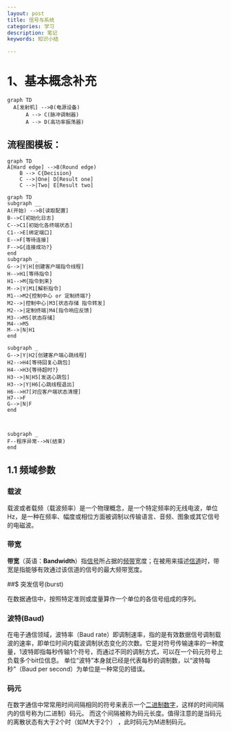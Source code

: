 ```yaml
---
layout: post
title: 信号与系统
categories: 学习
description: 笔记
keywords: 知识小结

---
```


<head>
    <script src="https://cdn.mathjax.org/mathjax/latest/MathJax.js?config=TeX-AMS-MML_HTMLorMML" type="text/javascript"></script>
    <script type="text/x-mathjax-config">
        MathJax.Hub.Config({
            tex2jax: {
            skipTags: ['script', 'noscript', 'style', 'textarea', 'pre'],
            inlineMath: [['$','$']]
            }
        });
    </script>
</head>




# 1、基本概念补充

```mermaid
graph TD
  A[发射机] -->B(电源设备)
      A --> C(脉冲调制器)
      A --> D(高功率振荡器)
```

## 流程图模板：

  ```mermaid
  graph TD
  A[Hard edge] -->B(Round edge)
      B --> C{Decision}
      C -->|One| D[Result one]
      C -->|Two| E[Result two]
  ```

  ```mermaid
graph TD
subgraph __
A(开始) -->B[读取配置]
B-->C[初始化日志]
C-->C1[初始化各终端状态]
C1-->E[绑定端口]
E-->F[等待连接]
F-->G{连接成功?}
end 
subgraph _
G-->|Y|H[创建客户端指令线程]
H-->H1[等待指令]
H1-->M{指令到来}
M-->|Y|M1[解析指令]
M1-->M2{控制中心 or 定制终端?}
M2-->|控制中心|M3[状态存储 指令转发]
M2-->|定制终端|M4[指令响应反馈]
M3-->M5[状态存储]
M4-->M5
M-->|N|H1
end

subgraph _
G-->|Y|H2[创建客户端心跳线程]
H2-->H4[等待回复心跳包]
H4-->H3{等待超时?}
H3-->|N|H5[发送心跳包]
H3-->|Y|H6[心跳线程退出]
H6-->H7[对应客户端状态清理]
H7-->F
G-->|N|F
end



subgraph _
F--程序异常-->N(结束)
end
  ```


## 1.1 频域参数

### 载波

载波或者载频（载波频率）是一个物理概念，是一个特定频率的无线电波，单位Hz，是一种在频率、幅度或相位方面被调制以传输语言、音频、图象或其它信号的电磁波。

### 带宽

**带宽**（英语：**Bandwidth**）指[信号](https://zh.wikipedia.org/wiki/信号)所占据的[频带](https://zh.wikipedia.org/wiki/频带)宽度；在被用来描述[信道](https://zh.wikipedia.org/wiki/信道)时，带宽是指能够有效通过该信道的信号的最大频带宽度。

##$ 突发信号(burst)

在数据通信中，按照特定准则或度量算作一个单位的各信号组成的序列。

### 波特(Baud)

在电子通信领域，波特率（Baud rate）即调制速率，指的是有效数据信号调制载波的速率，即单位时间内载波调制状态变化的次数。它是对符号传输速率的一种度量，1波特即指每秒传输1个符号，而通过不同的调制方式，可以在一个码元符号上负载多个bit位信息。 单位“波特”本身就已经是代表每秒的调制数，以“波特每秒”（Baud per second）为单位是一种常见的错误。

### 码元

在数字通信中常常用时间间隔相同的符号来表示一个[二进制数字](https://baike.baidu.com/item/二进制数字/5920908)，这样的时间间隔内的信号称为(二进制）码元。 而这个间隔被称为码元长度。值得注意的是当码元的离散状态有大于2个时（如M大于2个） ，此时码元为M进制码元。









